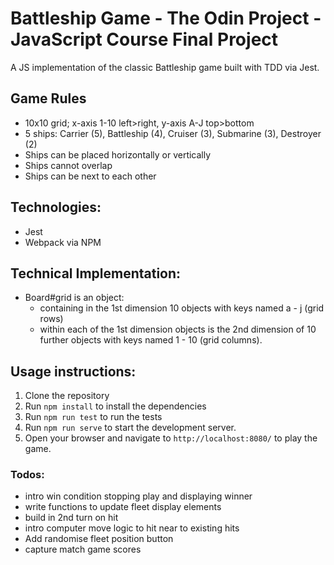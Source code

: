 # Battleship Game - The Odin Project - JavaScript Course Final Project
A JS implementation of the classic Battleship game built with TDD via Jest.

## Game Rules
- 10x10 grid; x-axis 1-10 left>right, y-axis A-J top>bottom
- 5 ships: Carrier (5), Battleship (4), Cruiser (3), Submarine (3), Destroyer (2)
- Ships can be placed horizontally or vertically
- Ships cannot overlap
- Ships can be next to each other

## Technologies:
- Jest
- Webpack via NPM

## Technical Implementation:
- Board#grid is an object:
  - containing in the 1st dimension 10 objects with keys named a - j (grid rows)
  - within each of the 1st dimension objects is the 2nd dimension of 10 further objects
    with keys named 1 - 10 (grid columns).

## Usage instructions:

1. Clone the repository
2. Run `npm install` to install the dependencies
3. Run `npm run test` to run the tests
4. Run `npm run serve` to start the development server.
5. Open your browser and navigate to `http://localhost:8080/` to play the game.

### Todos:
- intro win condition stopping play and displaying winner
- write functions to update fleet display elements
- build in 2nd turn on hit
- intro computer move logic to hit near to existing hits
- Add randomise fleet position button 
- capture match game scores
